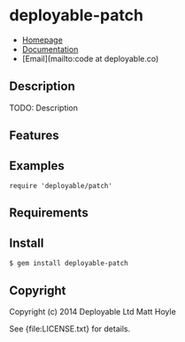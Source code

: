 # deployable-patch

* [Homepage](https://rubygems.org/gems/deployable-patch)
* [Documentation](http://rubydoc.info/gems/deployable-patch/frames)
* [Email](mailto:code at deployable.co)

## Description

TODO: Description

## Features

## Examples

    require 'deployable/patch'

## Requirements

## Install

    $ gem install deployable-patch

## Copyright

Copyright (c) 2014 Deployable Ltd Matt Hoyle

See {file:LICENSE.txt} for details.
